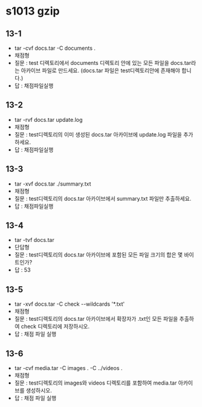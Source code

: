 # s1013 gzip
## 13-1
- tar -cvf docs.tar -C documents .
- 채점형
- 질문 : test 디렉토리에서 documents 디렉토리 안에 있는 모든 파일을 docs.tar라는 아카이브 파일로 만드세요. (docs.tar 파일은 test디렉토리안에 존재해야 합니다.)
- 답 : 채점파일실행
## 13-2
- tar -rvf docs.tar update.log
- 채점형
- 질문 : test디렉토리의 이미 생성된 docs.tar 아카이브에 update.log 파일을 추가하세요.
- 답 : 채점파일실행
## 13-3
- tar -xvf docs.tar ./summary.txt
- 채점형
- 질문 : test디렉토리의 docs.tar 아카이브에서 summary.txt 파일만 추출하세요.
- 답 : 채점파일실행
## 13-4
- tar -tvf docs.tar
- 단답형
- 질문 : test디렉토리의 docs.tar 아카이브에 포함된 모든 파일 크기의 합은 몇 바이트인가?
- 답 : 53
## 13-5
- tar -xvf docs.tar -C check --wildcards '*.txt'
- 채점형
- 질문 : test디렉토리의 docs.tar 아카이브에서 확장자가 .txt인 모든 파일을 추출하여 check 디렉토리에 저장하시오.
- 답 : 채점 파일 실행
## 13-6
- tar -cvf media.tar -C images . -C ../videos .
- 채점형
- 질문 : test디렉토리의 images와 videos 디렉토리를 포함하여 media.tar 아카이브를 생성하시오.
- 답 : 채점 파일 실행



